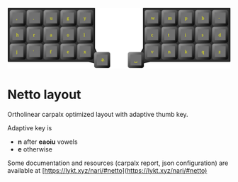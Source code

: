 ![Netto layout](layout.svg)

# Netto layout

Ortholinear carpalx optimized layout with adaptive thumb key.

Adaptive key is
 * **n** after **eaoiu** vowels
 * **e** otherwise

Some documentation and resources (carpalx report, json configuration) are available at [https://lykt.xyz/nari/#netto](https://lykt.xyz/nari/#netto)
